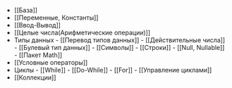 - [[База]]
- [[Переменные, Константы]]
- [[Ввод-Вывод]]
- [[Целые числа(Арифметические операции)]]
- Типы данных
		- [[Перевод типов данных]]
		- [[Действительные числа]]
		- [[Булевый тип данных]]
		- [[Символы]]
		- [[Строки]]
		- [[Null, Nullable]]
		- [[Пакет Math]]
- [[Условные операторы]]
- Циклы
		- [[While]]
		- [[Do-While]]
		- [[For]]
		- [[Управление циклами]]
- [[Коллекции]]
